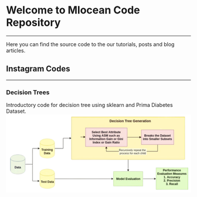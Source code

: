# Welcome to Mlocean Code Repository
---  
Here you can find the source code to the our tutorials, posts and blog articles.
## Instagram Codes
---
### Decision Trees
Introductory code for decision tree using sklearn and Prima Diabetes Dataset.
![variational autoencoder](imgs/decisiontree.png)
